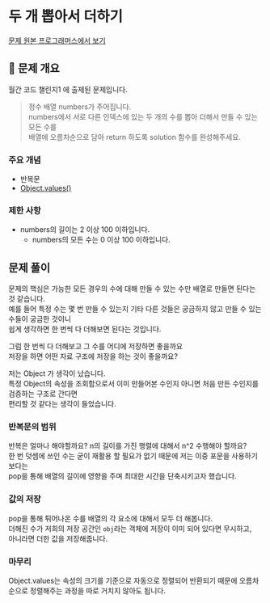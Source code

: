 # 두 개 뽑아서 더하기

[문제 원본 프로그래머스에서 보기](https://programmers.co.kr/learn/courses/30/lessons/68644)

## 🚀 문제 개요

월간 코드 챌린지1 에 출제된 문제입니다.

> 정수 배열 numbers가 주어집니다.  
> numbers에서 서로 다른 인덱스에 있는 두 개의 수를 뽑아 더해서 만들 수 있는 모든 수를  
> 배열에 오름차순으로 담아 return 하도록 solution 함수를 완성해주세요.

### 주요 개념

- 반복문
- [Object.values()](https://github.com/Minsoo-web/es_features/tree/master/es2017#objectvalues)

### 제한 사항

- numbers의 길이는 2 이상 100 이하입니다.
  - numbers의 모든 수는 0 이상 100 이하입니다.

## 문제 풀이

문제의 핵심은 가능한 모든 경우의 수에 대해 만들 수 있는 수만 배열로 만들면 된다는 것 같습니다.  
예를 들어 특정 수는 몇 번 만들 수 있는지 기타 다른 것들은 궁금하지 않고 만들 수 있는 수들이 궁금한 것이니  
쉽게 생각하면 한 번씩 다 더해보면 된다는 것입니다.

그럼 한 번씩 다 더해보고 그 수를 어디에 저장하면 좋을까요  
저장을 하면 어떤 자료 구조에 저장을 하는 것이 좋을까요?

저는 Object 가 생각이 났습니다.  
특정 Object의 속성을 조회함으로서 이미 만들어본 수인지 아니면 처음 만든 수인지를 검증하는 구조로 간다면  
편리할 것 같다는 생각이 들었습니다.

### 반복문의 범위

반복은 얼마나 해야할까요? n의 길이를 가진 행렬에 대해서 n^2 수행해야 할까요?  
한 번 덧셈에 쓰인 수는 굳이 재활용 할 필요가 없기 때문에 저는 이중 포문을 사용하기 보다는  
pop을 통해 배열의 길이에 영향을 주며 최대한 시간을 단축시키고자 했습니다.

### 값의 저장

pop을 통해 튀어나온 수를 배열의 각 요소에 대해서 모두 더 해봅니다.  
더해진 수가 저희의 저장 공간인 `obj`라는 객체에 저장이 이미 되어 있다면 무시하고,  
아니라면 더한 값을 저장해줍니다.

### 마무리

Object.values는 속성의 크기를 기준으로 자동으로 정렬되어 반환되기 때문에 오름차순으로 정렬해주는 과정을 따로 거치지 않아도 됩니다.
